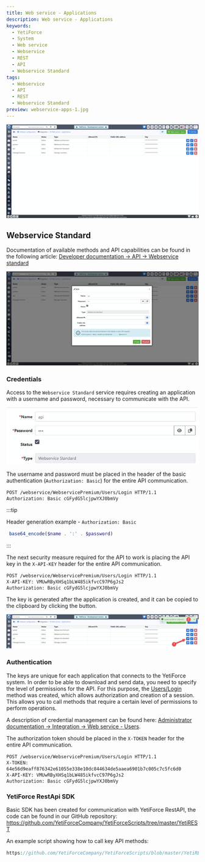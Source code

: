 ```yaml
---
title: Web service - Applications
description: Web service - Applications
keywords:
  - YetiForce
  - System
  - Web service
  - Webservice
  - REST
  - API
  - Webservice Standard
tags:
  - Webservice
  - API
  - REST
  - Webservice Standard
preview: webservice-apps-1.jpg
---
```


![webservice-apps-1.jpg](webservice-apps-1.jpg)

## Webservice Standard

Documentation of available methods and API capabilities can be found in the following article: [Developer documentation → API → Webservice standard](/developer-guides/api/WebserviceStandard)

![WebserviceStandard.jpg](WebserviceStandard.jpg)

### Credentials

Access to the `Webservice Standard` service requires creating an application with a username and password, necessary to communicate with the API. 

![WebserviceStandard-login-pass.jpg](WebserviceStandard-login-pass.jpg)

The username and password must be placed in the header of the basic authentication (`Authorization: Basic`) for the entire API communication.

```http
POST /webservice/WebservicePremium/Users/Login HTTP/1.1
Authorization: Basic cGFydG5lcjpwYXJ0bmVy
```

:::tip

Header generation example - `Authorization: Basic`

```php
 base64_encode($name . ':' . $password)
```

:::

The next security measure required for the API to work is placing the API key in the `X-API-KEY` header for the entire API communication.

```http
POST /webservice/WebservicePremium/Users/Login HTTP/1.1
X-API-KEY: VMUwRByXHSq1bLW485ikfvcC97P6gJs2
Authorization: Basic cGFydG5lcjpwYXJ0bmVy
```

The key is generated after the application is created, and it can be copied to the clipboard by clicking the <kbd><span class="fas fa-copy u-cursor-pointer"></span></kbd> button.

![WebserviceStandard-api-key.jpg](WebserviceStandard-api-key.jpg)

### Authentication

The keys are unique for each application that connects to the YetiForce system. In order to be able to download and send data, you need to specify the level of permissions for the API. For this purpose, the [Users/Login](/developer-guides/api/WebserviceStandard#tag/Users/operation/1ac849ff510b6b65243b46ffb9e48a9b) method was created, which allows authorization and creation of a session. This allows you to call methods that require a certain level of permissions to perform operations.

A description of credential management can be found here: [Administrator documentation → Integration → Web service - Users](/administrator-guides/integration/webservice-users/).

The authorization token should be placed in the `X-TOKEN` header for the entire API communication.

```http
POST /webservice/WebservicePremium/Users/Login HTTP/1.1
X-TOKEN: 64e56d9eaff876342e61055e338e10dc844634de5aaea6901b7c005c7c5fc6d0
X-API-KEY: VMUwRByXHSq1bLW485ikfvcC97P6gJs2
Authorization: Basic cGFydG5lcjpwYXJ0bmVy
```

### YetiForce RestApi SDK

Basic SDK has been created for communication with YetiForce RestAPI, the code can be found in our GitHub repository: https://github.com/YetiForceCompany/YetiForceScripts/tree/master/YetiREST

An example script showing how to call key API methods:

```php reference
https://github.com/YetiForceCompany/YetiForceScripts/blob/master/YetiREST/index.php#L34-L68
```
